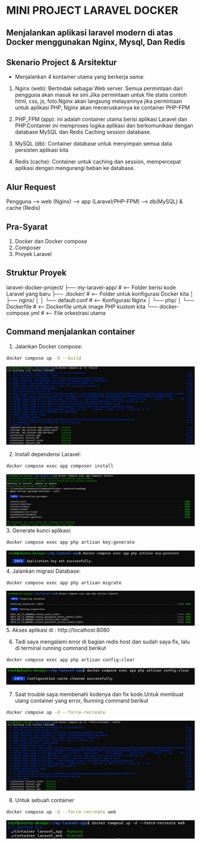 # MINI PROJECT LARAVEL DOCKER
## Menjalankan aplikasi laravel modern di atas Docker menggunakan Nginx, Mysql, Dan Redis

## Skenario Project & Arsitektur
- Menjalankan 4 kontainer utama yang berkerja sama:
1. Nginx (web): Bertindak sebagai Web server. Semua permintaan dari pengguna akan masuk ke sini.Jika permintaan untuk file statis contoh html, css, js, foto.Nginx akan langsung melayaninya jika permintaan untuk aplikasi PHP, Nginx akan meneruskannya ke container PHP-FPM

2. PHP_FPM (app): ini adalah container utama berisi aplikasi Laravel dan PHP.Container ini memproses logika aplikasi dan berkomunikasi dengan database MySQL dan Redis Caching session database.

3. MySQL (db): Container database untuk menyimpan semua data persisten aplikasi kita

4. Redis (cache): Container untuk caching dan session, mempercepat aplikasi dengan mengurangi beban ke database.

## Alur Request 
Pengguna --> web (Nginx) --> app (Laravel/PHP-FPM) --> db(MySQL) & cache (Redis)

## Pra-Syarat
1. Docker dan Docker compose
2. Composer
3. Proyek Laravel 

## Struktur Proyek
laravel-docker-project/
├── my-laravel-app/         # <-- Folder berisi kode Laravel yang baru
├── .docker/                # <-- Folder untuk konfigurasi Docker kita
│   ├── nginx/
│   │   └── default.conf    # <-- Konfigurasi Nginx
│   └── php/
│       └── Dockerfile      # <-- Dockerfile untuk image PHP kustom kita
└── docker-compose.yml      # <-- File orkestrasi utama

## Command menjalankan container

1. Jalankan Docker compose:
```bash
docker compose up -d --build
```
![documentation](image/Screenshot_1.png)

2. Install dependensi Laravel:
```bash
docker compose exec app composer install
```
![documentation](image/Screenshot_2.png)
3. Generate kunci aplikasi:
```bash
docker compose exec app php artisan key:generate 
```
![documentation](image/Screenshot_3.png)
4. Jalankan migrasi Database:
```bash
docker compose exec app php artisan migrate
```
![documentation](image/Screenshot_4.png)
5. Akses aplikasi di :
http://localhost:8080

6. Tadi saya mengalami error di bagian redis host dan sudah saya fix, lalu di terminal running command berikut
```bash
docker compose exec app php artisan config:clear
```
![documentation](image/Screenshot_5.png)

7. Saat trouble saya membenahi kodenya dan fix kode.Untuk membuat ulang container yang error, Running command berikut 
```bash
docker compose up -d --force-recreate
```
![documentation](image/Screenshot_7.png)

8. Untuk sebuah container 
```bash
docker compose up -d --force-recreate web
```
![documentation](image/Screenshot_6.png)